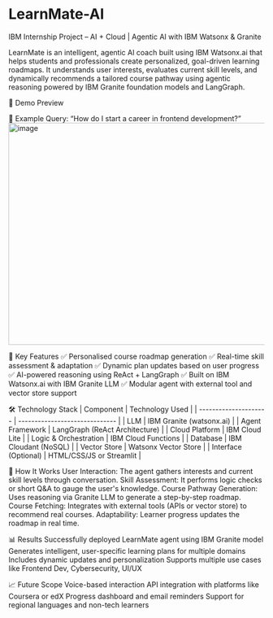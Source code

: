 # LearnMate-AI
IBM Internship Project – AI + Cloud | Agentic AI with IBM Watsonx & Granite

LearnMate is an intelligent, agentic AI coach built using IBM Watsonx.ai that helps students and professionals create personalized, goal-driven learning roadmaps. It understands user interests, evaluates current skill levels, and dynamically recommends a tailored course pathway using agentic reasoning powered by IBM Granite foundation models and LangGraph.

🚀 Demo Preview

🎯 Example Query:
“How do I start a career in frontend development?”
<img width="674" height="437" alt="image" src="https://github.com/user-attachments/assets/0e732ff1-9555-44a2-90f2-4ed41b4c0e09" />

🧠 Key Features
✅ Personalised course roadmap generation
✅ Real-time skill assessment & adaptation
✅ Dynamic plan updates based on user progress
✅ AI-powered reasoning using ReAct + LangGraph
✅ Built on IBM Watsonx.ai with IBM Granite LLM
✅ Modular agent with external tool and vector store support

🛠️ Technology Stack
| Component             | Technology Used                |
| --------------------- | ------------------------------ |
| LLM                   | IBM Granite (watsonx.ai)       |
| Agent Framework       | LangGraph (ReAct Architecture) |
| Cloud Platform        | IBM Cloud Lite                 |
| Logic & Orchestration | IBM Cloud Functions            |
| Database              | IBM Cloudant (NoSQL)           |
| Vector Store          | Watsonx Vector Store           |
| Interface (Optional)  | HTML/CSS/JS or Streamlit       |

📌 How It Works
User Interaction: The agent gathers interests and current skill levels through conversation.
Skill Assessment: It performs logic checks or short Q&A to gauge the user's knowledge.
Course Pathway Generation: Uses reasoning via Granite LLM to generate a step-by-step roadmap.
Course Fetching: Integrates with external tools (APIs or vector store) to recommend real courses.
Adaptability: Learner progress updates the roadmap in real time.

📊 Results
Successfully deployed LearnMate agent using IBM Granite model
Generates intelligent, user-specific learning plans for multiple domains
Includes dynamic updates and personalization
Supports multiple use cases like Frontend Dev, Cybersecurity, UI/UX

📈 Future Scope
Voice-based interaction
API integration with platforms like Coursera or edX
Progress dashboard and email reminders
Support for regional languages and non-tech learners
